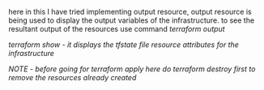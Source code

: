 here in this I have tried implementing output resource, output resource is being used to display the output variables of the infrastructure.
to see the resultant output of the resources use command *terraform output*

*terraform show - it displays the tfstate file resource attributes for the infrastructure*

*NOTE - before going for terraform apply here do terraform destroy first to remove the resources already created*
